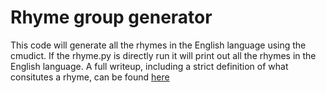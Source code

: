 Rhyme group generator
=======

This code will generate all the rhymes in the English language using the cmudict. If the rhyme.py is directly run it will print out all the rhymes in the English language. A full writeup, including a strict definition of what consitutes a rhyme, can be found [here](https://medium.com/@the_ajohnston/how-many-rhymes-are-there-in-english-9ab81029ebdf)

